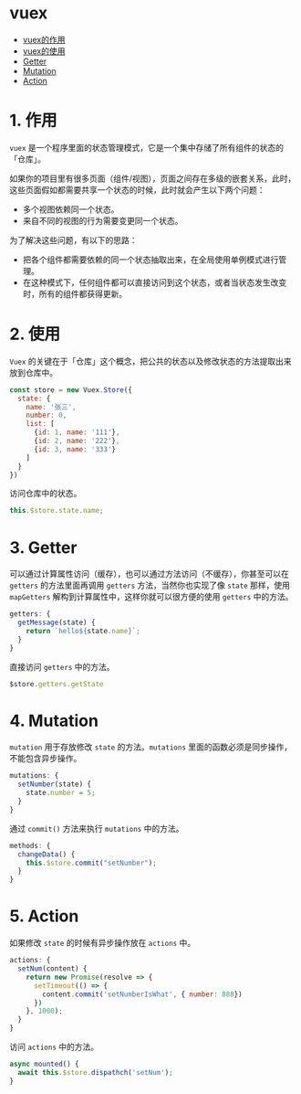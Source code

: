 # vuex

- [vuex的作用](#1-作用)
- [vuex的使用](#2-使用)
- [Getter](#3-Getter)
- [Mutation](#4-Mutation)
- [Action](#5-Action)


# 1. 作用
`vuex` 是一个程序里面的状态管理模式，它是一个集中存储了所有组件的状态的「仓库」。

如果你的项目里有很多页面（组件/视图），页面之间存在多级的嵌套关系，此时，这些页面假如都需要共享一个状态的时候，此时就会产生以下两个问题：

- 多个视图依赖同一个状态。
- 来自不同的视图的行为需要变更同一个状态。

为了解决这些问题，有以下的思路：
- 把各个组件都需要依赖的同一个状态抽取出来，在全局使用单例模式进行管理。
- 在这种模式下，任何组件都可以直接访问到这个状态，或者当状态发生改变时，所有的组件都获得更新。


# 2. 使用
`Vuex` 的关键在于「仓库」这个概念，把公共的状态以及修改状态的方法提取出来放到仓库中。

```js
const store = new Vuex.Store({
  state: {
    name: '张三',
    number: 0,
    list: [
      {id: 1, name: '111'},
      {id: 2, name: '222'},
      {id: 3, name: '333'}
    ]
  }
})
```

访问仓库中的状态。

```js
this.$store.state.name;
```

# 3. Getter
可以通过计算属性访问（缓存），也可以通过方法访问（不缓存），你甚至可以在 `getters` 的方法里面再调用 `getters` 方法，当然你也实现了像 `state` 那样，使用 `mapGetters` 解构到计算属性中，这样你就可以很方便的使用 `getters` 中的方法。

```js
getters: {
  getMessage(state) {
    return `hello${state.name}`;
  }
}
```

直接访问 `getters` 中的方法。
```js
$store.getters.getState
```

# 4. Mutation

`mutation` 用于存放修改 `state` 的方法。`mutations` 里面的函数必须是同步操作，不能包含异步操作。

```js
mutations: {
  setNumber(state) {
    state.number = 5;
  }
}
```

通过 `commit()` 方法来执行 `mutations` 中的方法。

```js
methods: {
  changeData() {
    this.$store.commit("setNumber");
  }
}
```

# 5. Action

如果修改 `state` 的时候有异步操作放在 `actions` 中。

```js
actions: {
  setNum(content) {
    return new Promise(resolve => {
      setTimeout(() => {
        content.commit('setNumberIsWhat', { number: 888})
      })
    }, 1000); 
  }
}
```

访问 `actions` 中的方法。
```js
async mounted() {
  await this.$store.dispathch('setNum');
}
```